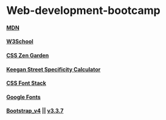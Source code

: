 # Web-development-bootcamp

#### [MDN](https://developer.mozilla.org/en-US/)

#### [W3School](https://www.w3schools.com/)

#### [CSS Zen Garden](http://www.csszengarden.com/)

#### [Keegan Street Specificity Calculator](https://specificity.keegan.st/)

#### [CSS Font Stack](https://www.cssfontstack.com/)

#### [Google Fonts](https://fonts.google.com/)

#### [Bootstrap_v4](https://getbootstrap.com/)&nbsp;||&nbsp;[v3.3.7](https://getbootstrap.com/docs/3.3/getting-started/#download)
